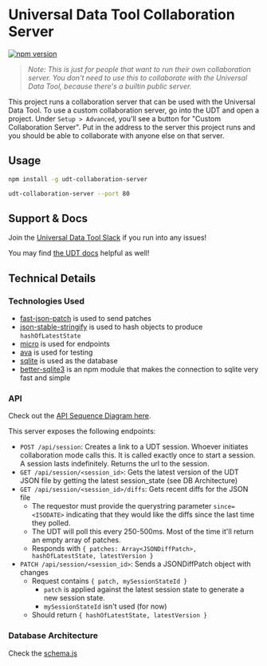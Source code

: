 # Universal Data Tool Collaboration Server

[![npm version](https://badge.fury.io/js/udt-collaboration-server.svg)](https://badge.fury.io/js/udt-collaboration-server)

> _Note: This is just for people that want to run their own collaboration server. You don't need to use
> this to collaborate with the Universal Data Tool, because there's a builtin public server._

This project runs a collaboration server that can be used with the Universal Data Tool. To use a custom collaboration server,
go into the UDT and open a project. Under `Setup > Advanced`, you'll see a button for "Custom Collaboration Server". Put in
the address to the server this project runs and you should be able to collaborate with anyone else on that server.

## Usage

```bash
npm install -g udt-collaboration-server

udt-collaboration-server --port 80
```

## Support & Docs

Join the [Universal Data Tool Slack](https://universaldatatool.slack.com) if you run into any issues!

You may find [the UDT docs](https://docs.universaldatatool.com) helpful as well!

## Technical Details

### Technologies Used

- [fast-json-patch](https://www.npmjs.com/package/fast-json-patch) is used to send patches
- [json-stable-stringify](https://www.npmjs.com/package/json-stable-stringify) is used to hash objects to produce `hashOfLatestState`
- [micro](https://github.com/zeit/micro) is used for endpoints
- [ava](https://www.npmjs.com/package/ava) is used for testing
- [sqlite](https://www.sqlite.org/index.html) is used as the database
- [better-sqlite3](https://www.npmjs.com/package/better-sqlite3) is an npm module that makes the connection to sqlite very fast and simple

### API

Check out the [API Sequence Diagram here](https://github.com/UniversalDataTool/collaboration-server/blob/master/docs/sequenceDiagram-v1.png).

This server exposes the following endpoints:

- `POST /api/session`: Creates a link to a UDT session. Whoever initiates collaboration mode calls this. It is called exactly once to start a session. A session lasts indefinitely. Returns the url to the session.
- `GET /api/session/<session_id>`: Gets the latest version of the UDT JSON file by getting the latest session_state (see DB Architecture)
- `GET /api/session/<session_id>/diffs`: Gets recent diffs for the JSON file
  - The requestor must provide the querystring parameter `since=<ISODATE>` indicating that they would like the diffs since the last time they polled.
  - The UDT will poll this every 250-500ms. Most of the time it'll return an empty array of patches.
  - Responds with `{ patches: Array<JSONDiffPatch>, hashOfLatestState, latestVersion }`
- `PATCH /api/session/<session_id>`: Sends a JSONDiffPatch object with changes
  - Request contains `{ patch, mySessionStateId }`
    - `patch` is applied against the latest session state to generate a new session state.
    - `mySessionStateId` isn't used (for now)
  - Should return `{ hashOfLatestState, latestVersion }`

### Database Architecture

Check the [schema.js](https://github.com/UniversalDataTool/collaboration-server/blob/master/src/db/schema.js)
